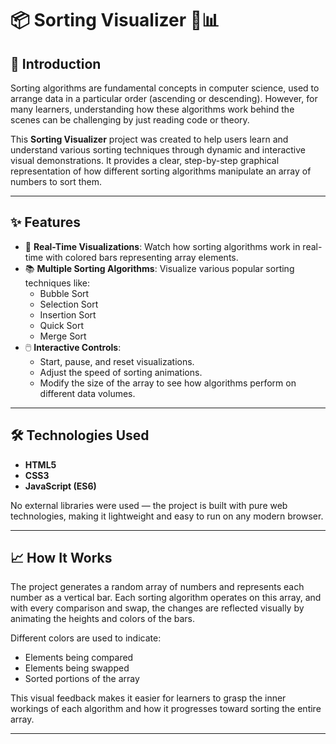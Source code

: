 # 📦 Sorting Visualizer 🎨📊  

## 📌 Introduction  

Sorting algorithms are fundamental concepts in computer science, used to arrange data in a particular order (ascending or descending). However, for many learners, understanding how these algorithms work behind the scenes can be challenging by just reading code or theory.  

This **Sorting Visualizer** project was created to help users learn and understand various sorting techniques through dynamic and interactive visual demonstrations. It provides a clear, step-by-step graphical representation of how different sorting algorithms manipulate an array of numbers to sort them.

---

## ✨ Features  

- 🎥 **Real-Time Visualizations**: Watch how sorting algorithms work in real-time with colored bars representing array elements.  
- 📚 **Multiple Sorting Algorithms**: Visualize various popular sorting techniques like:
  - Bubble Sort  
  - Selection Sort  
  - Insertion Sort  
  - Quick Sort  
  - Merge Sort  
- 🖱️ **Interactive Controls**:  
  - Start, pause, and reset visualizations.  
  - Adjust the speed of sorting animations.  
  - Modify the size of the array to see how algorithms perform on different data volumes.  

---

## 🛠️ Technologies Used  

- **HTML5**  
- **CSS3**  
- **JavaScript (ES6)**  

No external libraries were used — the project is built with pure web technologies, making it lightweight and easy to run on any modern browser.

---

## 📈 How It Works  

The project generates a random array of numbers and represents each number as a vertical bar. Each sorting algorithm operates on this array, and with every comparison and swap, the changes are reflected visually by animating the heights and colors of the bars.  

Different colors are used to indicate:
- Elements being compared  
- Elements being swapped  
- Sorted portions of the array  

This visual feedback makes it easier for learners to grasp the inner workings of each algorithm and how it progresses toward sorting the entire array.

---
